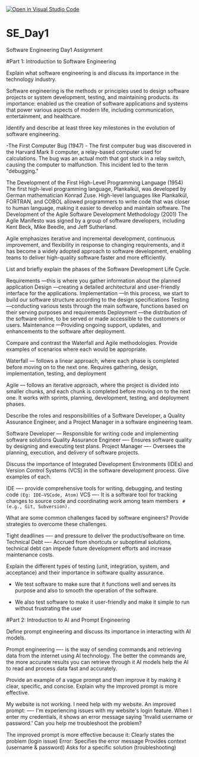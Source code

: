 [![Open in Visual Studio Code](https://classroom.github.com/assets/open-in-vscode-2e0aaae1b6195c2367325f4f02e2d04e9abb55f0b24a779b69b11b9e10269abc.svg)](https://classroom.github.com/online_ide?assignment_repo_id=18326391&assignment_repo_type=AssignmentRepo)

# SE_Day1
Software Engineering Day1 Assignment

#Part 1: Introduction to Software Engineering

Explain what software engineering is and discuss its importance in the technology industry.

Software engineering is the methods or principles used to design software projects or system development, testing, and maintaining products. its importance: enabled us the creation of software applications and systems that power various aspects of modern life, including communication, entertainment, and healthcare.

Identify and describe at least three key milestones in the evolution of software engineering.

-The First Computer Bug (1947)
    - The first computer bug was discovered in the Harvard Mark II computer, a relay-based computer used for calculations. The bug was an actual moth that got stuck in a relay switch, causing the computer to malfunction. This incident led to the term "debugging."

The Development of the First High-Level Programming Language (1954)
The first high-level programming language, Plankalkül, was developed by German mathematician Konrad Zuse.  High-level languages like Plankalkül, FORTRAN, and COBOL allowed programmers to write code that was closer to human language, making it easier to develop and maintain software.
The Development of the Agile Software Development Methodology (2001)
The Agile Manifesto was signed by a group of software developers, including Kent Beck, Mike Beedle, and Jeff Sutherland.

 Agile emphasizes iterative and incremental development, continuous improvement, and flexibility in response to changing requirements, and it has become a widely adopted approach to software development, enabling teams to deliver high-quality software faster and more efficiently.

List and briefly explain the phases of the Software Development Life Cycle.

Requirements  —this is where you gather information about the planned application
Design —creating a detailed architectural and user-friendly interface for the applications.
Implementation  —In this process, we start to build our software structure according to the design specifications
Testing  —conducting various tests through the main software, functions based on their serving purposes and requirements
Deployment —the distribution of the software online, to be served or made accessible to the customers or users. 
Maintenance —Providing ongoing support, updates, and enhancements to the software after deployment.

Compare and contrast the Waterfall and Agile methodologies. Provide examples of scenarios where each would be appropriate.

Waterfall — follows a linear approach, where each phase is completed before moving on to the next one. Requires gathering, design, implementation, testing, and deployment

Agile — follows an iterative approach, where the project is divided into smaller chunks, and each chunk is completed before moving on to the next one. It works with sprints, planning, development, testing, and deployment phases.

Describe the roles and responsibilities of a Software Developer, a Quality Assurance Engineer, and a Project Manager in a software engineering team.

Software Developer — Responsible for writing code and implementing software solutions
Quality Assurance Engineer —- Ensures software quality by designing and executing test plans.
Project Manager —- Oversees the planning, execution, and delivery of software projects.

Discuss the importance of Integrated Development Environments (IDEs) and Version Control Systems (VCS) in the software development process. Give examples of each.

IDE —-  provide comprehensive tools for writing, debugging, and testing code `(Eg: IDE—VSCode, Atom)`
VCS —- It is a software tool for tracking changes to source code and coordinating work among team members ` #(e.g., Git, Subversion).`

What are some common challenges faced by software engineers? Provide strategies to overcome these challenges.

Tight deadlines —-  and pressure to deliver the product/software on time.
Technical Debt —-  Accrued from shortcuts or suboptimal solutions, technical debt can impede future development efforts and increase maintenance costs.


Explain the different types of testing (unit, integration, system, and acceptance) and their importance in software quality assurance.

- We test software to make sure that it functions well and serves its purpose and also to smooth the operation of the software.

- We also test software to make it user-friendly and make it simple to run without frustrating the user 

#Part 2: Introduction to AI and Prompt Engineering


Define prompt engineering and discuss its importance in interacting with AI models.

Prompt engineering —- is the way of sending commands and retrieving data from the internet using AI technology. The better the commands are, the more accurate results you can retrieve through it
AI models help the AI to read and process data fast and accurately.

Provide an example of a vague prompt and then improve it by making it clear, specific, and concise. Explain why the improved prompt is more effective.

My website is not working. I need help with my website.
 An improved prompt: —- I'm experiencing issues with my website's login feature. When I enter my credentials, it shows an error message saying 'Invalid username or password.' Can you help me troubleshoot the problem?

The improved prompt is more effective because it:
Clearly states the problem (login issue)
Error: Specifies the error message
Provides context (username & password)
Asks for a specific solution (troubleshooting)


